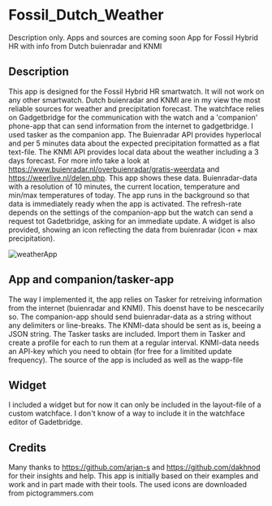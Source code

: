 # Fossil_Dutch_Weather
Description only. Apps and sources are coming soon
App for Fossil Hybrid HR with info from Dutch buienradar and KNMI
## Description
This app is designed for the Fossil Hybrid HR smartwatch. It will not work on any other smartwatch.
Dutch buienradar and KNMI are in my view the most reliable sources for weather and precipitation forecast. The watchface relies on Gadgetbridge for the communication with the watch and a 'companion' phone-app that can send information from the internet to gadgetbridge. I used tasker as the companion app.
The Buienradar API provides hyperlocal and per 5 minutes data about the expected precipitation formatted as a flat text-file.
The KNMI API provides local data about the weather including a 3 days forecast.
For more info take a look at https://www.buienradar.nl/overbuienradar/gratis-weerdata and https://weerlive.nl/delen.php.
This app shows these data. Buienradar-data with a resolution of 10 minutes, the current location, temperature and min/max temperatures of today. The app runs in the background so that data is immediately ready when the app is activated. The refresh-rate depends on the settings of the companion-app but the watch can send a request tot Gadetbridge, asking for an immediate update.
A widget is also provided, showing an icon reflecting the data from buienradar (icon + max precipitation).

![weatherApp](https://github.com/gjkrediet/Fossil_Dutch_Weather/assets/20277013/592ba441-fb95-47fd-bc55-4cc2fcae87ed)

## App and companion/tasker-app
The way I implemented it, the app relies on Tasker for retreiving information from the internet (buienradar and KNMI). This doenst have to be nescecarily so. The companion-app should send buienradar-data as a string without any delimiters or line-breaks. The KNMI-data should be sent as is, beeing a JSON string.
The Tasker tasks are included. Import them in Tasker and create a profile for each to run them at a regular interval. KNMI-data needs an API-key which you need to obtain (for free for a limitited update frequency).
The source of the app is included as well as the wapp-file
## Widget
I included a widget but for now it can only be included in the layout-file of a custom watchface. I don't know of a way to include it in the watchface editor of Gadetbridge.

## Credits
Many thanks to https://github.com/arjan-s and https://github.com/dakhnod for their insights and help. This app is initially based on their examples and work and in part made with their tools.
The used icons are downloaded from pictogrammers.com
